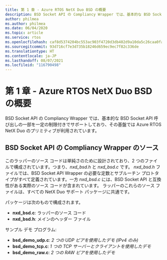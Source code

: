 ```yaml
---
title: 第 1 章 - Azure RTOS NetX Duo BSD の概要
description: BSD Socket API の Compliancy Wrapper では、基本的な BSD Socket API 呼び出しの一部を一定の制限付きでサポートしており、その基盤では Azure RTOS NetX Duo のプリミティブが利用されています。
author: philmea
ms.author: philmea
ms.date: 06/04/2020
ms.topic: article
ms.service: rtos
ms.openlocfilehash: caf8d5374204bc553ac903f4720d3db402d9a10da5c26caa0fa67c4b5d340049
ms.sourcegitcommit: 93d716cf7e3d735b18246d659ec9ec7f82c336de
ms.translationtype: HT
ms.contentlocale: ja-JP
ms.lasthandoff: 08/07/2021
ms.locfileid: "116790498"
---
```

# <a name="chapter-1---introduction-to-azure-rtos-netx-duo-bsd"></a>第 1 章 - Azure RTOS NetX Duo BSD の概要

BSD Socket API の Compliancy Wrapper では、基本的な BSD Socket API 呼び出しの一部を一定の制限付きでサポートしており、その基盤では Azure RTOS NetX Duo のプリミティブが利用されています。

## <a name="bsd-socket-api-compliancy-wrapper-source"></a>BSD Socket API の Compliancy Wrapper のソース

このラッパーのソース コードは単純さのために設計されており、2 つのファイルで構成されています。つまり、*nxd_bsd.h* と *nxd_bsd.c* です。 *nxd_bsd.h* ファイルでは、BSD Socket API Wrapper の必要な定数とサブルーチン プロトタイプがすべて定義されています。一方 *nxd_bsd.c* には、BSD Socket API と互換性がある実際のソース コードが含まれています。 ラッパーのこれらのソース ファイルは、すべての NetX Duo サポート パッケージに共通です。

パッケージは次のもので構成されます。

- **nxd_bsd.c**: ラッパーのソース コード
- **nxd_bsd.h**: メインのヘッダー ファイル

サンプル デモ プログラム:

- **bsd_demo_udp.c**: *2 つの UDP ピアを使用したデモ (IPv4 のみ)*
- **bsd_demo_tcp.c**: *1 つの TCP サーバーとクライアントを使用したデモ*
- **bsd_demo_raw.c**: *2 つの RAW ピアを使用したデモ*